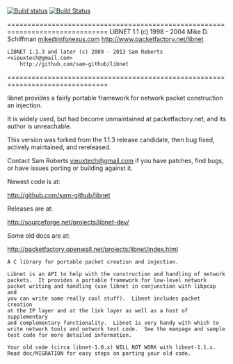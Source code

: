 [![Build status](https://ci.appveyor.com/api/projects/status/9ic7kmwektgornlg?svg=true)](https://ci.appveyor.com/project/sgeto/libnet)	[![Build Status](https://travis-ci.org/sgeto/libnet.svg?branch=master)](https://travis-ci.org/sgeto/libnet)

===============================================================================
    LIBNET 1.1 (c) 1998 - 2004 Mike D. Schiffman <mike@infonexus.com>
        http://www.packetfactory.net/libnet

    LIBNET 1.1.3 and later (c) 2009 - 2013 Sam Roberts <vieuxtech@gmail.com>
        http://github.com/sam-github/libnet
===============================================================================

libnet provides a fairly portable framework for network packet construction
an injection.

It is widely used, but had become unmaintained at packetfactory.net, and its
author is unreachable.

This version was forked from the 1.1.3 release candidate, then bug fixed,
actively maintained, and rereleased.

Contact Sam Roberts <vieuxtech@gmail.com> if you have patches, find bugs, or
have issues porting or building against it.

Newest code is at:

  http://github.com/sam-github/libnet

Releases are at:

  http://sourceforge.net/projects/libnet-dev/

Some old docs are at:

  http://packetfactory.openwall.net/projects/libnet/index.html

    A C library for portable packet creation and injection.
 
    Libnet is an API to help with the construction and handling of network
    packets.  It provides a portable framework for low-level network
    packet writing and handling (use libnet in conjunction with libpcap and
    you can write some really cool stuff).  Libnet includes packet creation
    at the IP layer and at the link layer as well as a host of supplementary
    and complementary functionality.  Libnet is very handy with which to
    write network tools and network test code.  See the manpage and sample
    test code for more detailed information.
    
    Your old code (circa libnet-1.0.x) WILL NOT WORK with libnet-1.1.x.
    Read doc/MIGRATION for easy steps on porting your old code.

